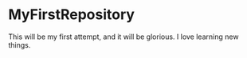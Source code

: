 # MyFirstRepository
This will be my first attempt, and it will be glorious. 
I love learning new things.
